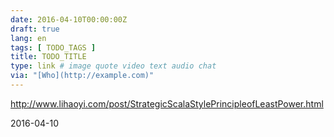 ```yaml
---
date: 2016-04-10T00:00:00Z
draft: true
lang: en
tags: [ TODO_TAGS ]
title: TODO_TITLE
type: link # image quote video text audio chat
via: "[Who](http://example.com)"
---
```


<http://www.lihaoyi.com/post/StrategicScalaStylePrincipleofLeastPower.html>

2016-04-10



